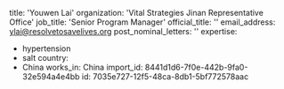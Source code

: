 title: 'Youwen Lai'
organization: 'Vital Strategies Jinan Representative Office'
job_title: 'Senior Program Manager'
official_title: ''
email_address: ylai@resolvetosavelives.org
post_nominal_letters: ''
expertise:
  - hypertension
  - salt
country:
  - China
works_in: China
import_id: 8441d1d6-7f0e-442b-9fa0-32e594a4e4bb
id: 7035e727-12f5-48ca-8db1-5bf772578aac
